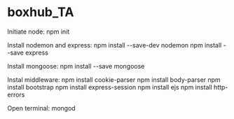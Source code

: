 # boxhub_TA

Initiate node:
npm init 

Install nodemon and express:
npm install --save-dev nodemon
npm install --save express

Install mongoose:
npm install --save mongoose

Instal middleware:
npm install cookie-parser
npm install body-parser
npm install bootstrap 
npm install express-session
npm install ejs
npm install http-errors

Open terminal:
mongod 